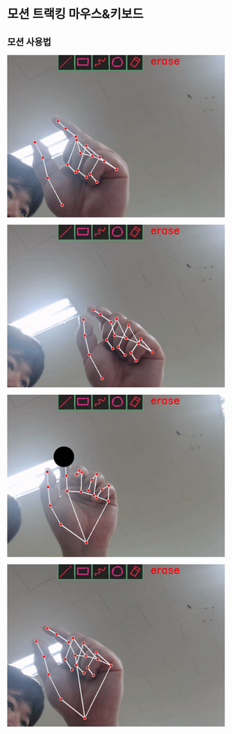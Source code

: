 # 모션 트랙킹 마우스&키보드


## 모션 사용법

![마우스 클릭](proofvideo/mouseclick.gif)

![마우스 더블클릭](proofvideo/mousedoubleclick.gif)

![마우스 드래그](proofvideo/mousedrag.gif)

![마우스 클릭&드래그](proofvideo/mouseclickdrag.gif)

